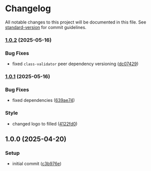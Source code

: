 # Changelog

All notable changes to this project will be documented in this file. See [standard-version](https://github.com/conventional-changelog/standard-version) for commit guidelines.

### [1.0.2](https://github.com/enteocode/nestjs-mfa/compare/v1.0.1...v1.0.2) (2025-05-16)


### Bug Fixes

* fixed `class-validator` peer dependency versioning ([dc07429](https://github.com/enteocode/nestjs-mfa/commit/dc07429be4274b84dbce1db4a672908230e1ec4b))

### [1.0.1](https://github.com/enteocode/nestjs-mfa/compare/v1.0.0...v1.0.1) (2025-05-16)


### Bug Fixes

* fixed dependencies ([639ae74](https://github.com/enteocode/nestjs-mfa/commit/639ae74a6b111d3e962e3832884869cc3a54fc3b))


### Style

* changed logo to filled ([4122fd0](https://github.com/enteocode/nestjs-mfa/commit/4122fd042514d165bf32479217fdfd4a86c93d3a))

## 1.0.0 (2025-04-20)


### Setup

* initial commit ([c3b976e](https://github.com/enteocode/nestjs-mfa/commit/c3b976e21f5b8dbea958670a7bbf8497d5e2267e))
